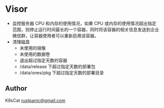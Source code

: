 # Visor

- 监控服务器 CPU 和内存的使用情况，如果 CPU 或内存的使用情况超出指定范围，则停止运行时间最长的一个容器，同时将该容器的相关信息发送到企业微信群，让容器使用者可以重新启用该容器。
- 清理磁盘
  - 未使用的镜像
  - 未使用的数据卷
  - 退出超过指定天数的容器
  - /data/release 下超过指定天数的部署包
  - /data/ones/pkg 下超过指定天数的部署目录

## Author

K8sCat <rustpanic@gmail.com>
